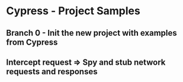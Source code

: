 # Cypress - Project Samples

## Branch 0 -  Init the new project with examples from Cypress

## Intercept request => Spy and stub network requests and responses